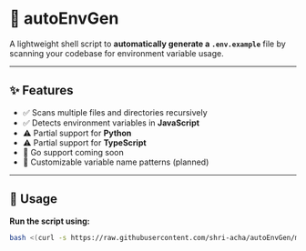 # 🔧 autoEnvGen

A lightweight shell script to **automatically generate a `.env.example`** file by scanning your codebase for environment variable usage.

---

## ✨ Features

- ✅ Scans multiple files and directories recursively  
- ✅ Detects environment variables in **JavaScript**  
- ⚠️ Partial support for **Python**  
- ⚠️ Partial support for **TypeScript**  
- 🚧 Go support coming soon  
- 🚧 Customizable variable name patterns (planned)  

---

## 🚀 Usage

**Run the script using:**

```bash
bash <(curl -s https://raw.githubusercontent.com/shri-acha/autoEnvGen/main/autoEnvGen.sh) <project_file_type>
